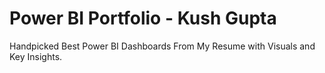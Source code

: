 # Power BI Portfolio - Kush Gupta
Handpicked Best Power BI Dashboards From My Resume with Visuals and Key Insights.
